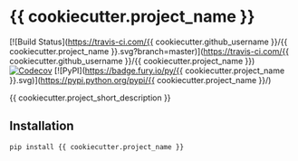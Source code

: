# {{ cookiecutter.project_name }}

[![Build Status](https://travis-ci.com/{{ cookiecutter.github_username  }}/{{ cookiecutter.project_name  }}.svg?branch=master)](https://travis-ci.com/{{ cookiecutter.github_username  }}/{{ cookiecutter.project_name  }})
[![Codecov](https://codecov.io/gh/{{cookiecutter.github_username}}/{{cookiecutter.project_name}}/branch/master/graph/badge.svg)](https://codecov.io/gh/{{cookiecutter.github_username}}/{{cookiecutter.project_name}})
[![PyPI](https://badge.fury.io/py/{{ cookiecutter.project_name  }}.svg)](https://pypi.python.org/pypi/{{ cookiecutter.project_name  }}/)

{{ cookiecutter.project_short_description }}


## Installation

``` bash
pip install {{ cookiecutter.project_name }}
```
